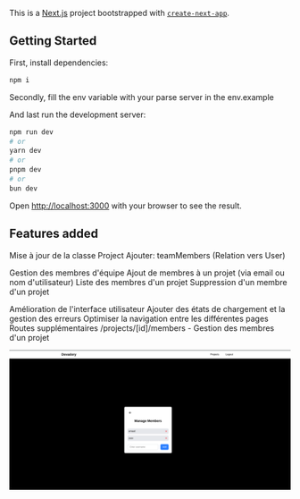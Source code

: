 This is a [Next.js](https://nextjs.org) project bootstrapped with [`create-next-app`](https://nextjs.org/docs/pages/api-reference/create-next-app).

## Getting Started


First, install dependencies:

```bash
npm i
```
Secondly, fill the env variable with your parse server in the env.example

And last run the development server:

```bash
npm run dev
# or
yarn dev
# or
pnpm dev
# or
bun dev
```

Open [http://localhost:3000](http://localhost:3000) with your browser to see the result.

## Features added

Mise à jour de la classe Project
Ajouter: teamMembers (Relation vers User)

Gestion des membres d'équipe
Ajout de membres à un projet (via email ou nom d'utilisateur)
Liste des membres d'un projet
Suppression d'un membre d'un projet

Amélioration de l'interface utilisateur
Ajouter des états de chargement et la gestion des erreurs
Optimiser la navigation entre les différentes pages
Routes supplémentaires
/projects/[id]/members - Gestion des membres d'un projet

![member page](image-1.png)